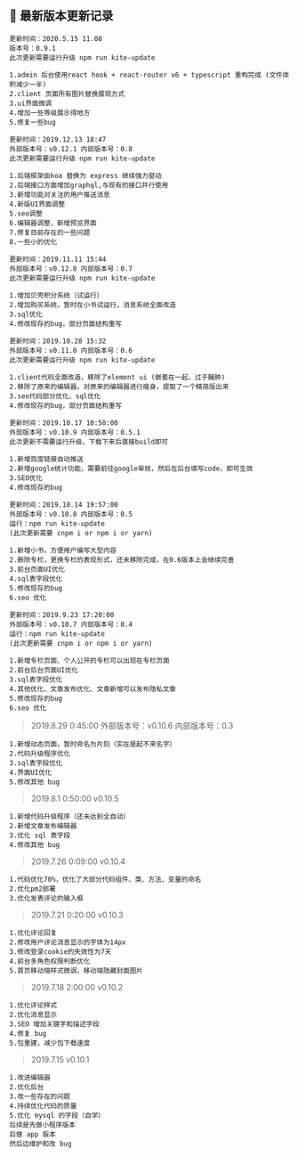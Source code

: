 ## 💼 最新版本更新记录

```
更新时间：2020.5.15 11.08
版本号：0.9.1
此次更新需要运行升级 npm run kite-update

1.admin 后台使用react hook + react-router v6 + typescript 重构完成 (文件体积减少一半)
2.client 页面所有图片替换展现方式
3.ui界面微调
4.增加一些等级展示得地方
5.修复一些bug
```

```
更新时间：2019.12.13 18:47
外部版本号：v0.12.1 内部版本号：0.8
此次更新需要运行升级 npm run kite-update

1.后端框架由koa 替换为 express 继续强力驱动
2.后端接口方面增加graphql,与现有的接口并行使用
3.新增功能对关注的用户推送消息
4.新版UI界面调整
5.seo调整
6.编辑器调整，新增预览界面
7.修复目前存在的一些问题
8.一些小的优化
```

```
更新时间：2019.11.11 15:44
外部版本号：v0.12.0 内部版本号：0.7
此次更新需要运行升级 npm run kite-update

1.增加贝壳积分系统（试运行）
2.增加购买系统，暂时在小书试运行，消息系统全面改造
3.sql优化
4.修改现存的bug，部分页面结构重写
```

```
更新时间：2019.10.28 15:32
外部版本号：v0.11.0 内部版本号：0.6
此次更新需要运行升级 npm run kite-update

1.client代码全面改造，移除了element ui (嵌套在一起，过于臃肿)
2.移除了原来的编辑器，对原来的编辑器进行瘦身，提取了一个精简版出来
3.seo代码部分优化、sql优化
4.修改现存的bug，部分页面结构重写
```

```
更新时间：2019.10.17 10:58:00
外部版本号：v0.10.9 内部版本号：0.5.1
此次更新不需要运行升级，下载下来后直接build即可

1.新增百度链接自动推送
2.新增google统计功能，需要前往google审核，然后在后台填写code，即可生效
3.SEO优化
4.修改现存的bug
```

```
更新时间：2019.10.14 19:57:00
外部版本号：v0.10.8 内部版本号：0.5
运行：npm run kite-update
(此次更新需要 cnpm i or npm i or yarn)

1.新增小书，方便用户编写大型内容
2.删除专栏，更换专栏的表现形式，还未移除完成，在0.6版本上会继续完善
3.前台页面UI优化
4.sql表字段优化
5.修改现存的bug
6.seo 优化
```

```
更新时间：2019.9.23 17:20:00
外部版本号：v0.10.7 内部版本号：0.4
运行：npm run kite-update
(此次更新需要 cnpm i or npm i or yarn)

1.新增专栏页面、个人公开的专栏可以出现在专栏页面
2.前台后台页面UI优化
3.sql表字段优化
4.其他优化、文章发布优化、文章新增可以发布隐私文章
5.修改现存的bug
6.seo 优化
```

> 2019.8.29 0:45:00
> 外部版本号：v0.10.6 内部版本号：0.3

```
1.新增动态页面，暂时命名为片刻（实在是起不来名字）
2.代码升级程序优化
3.sql表字段优化
4.界面UI优化
5.修改其他 bug
```

> 2019.8.1 0:50:00
> v0.10.5

```
1.新增代码升级程序（还未达到全自动）
2.新增文章发布编辑器
3.优化 sql 表字段
4.修改其他 bug
```

> 2019.7.26 0:09:00
> v0.10.4

```
1.代码优化70%，优化了大部分代码组件、类、方法、变量的命名
2.优化pm2部署
3.优化发表评论的输入框
```

> 2019.7.21 0:20:00
> v0.10.3

```
1.优化评论回复
2.修改用户评论消息显示的字体为14px
3.修改登录cookie的失效性为7天
4.前台多角色权限判断优化
5.首页移动端样式微调，移动端隐藏封面图片
```

> 2019.7.18 2:00:00
> v0.10.2

```
1.优化评论样式
2.优化消息显示
3.SEO 增加关键字和描述字段
4.修复 bug
5.包重建，减少包下载速度
```

> 2019.7.15
> v0.10.1

```
1.改进编辑器
2.优化后台
3.改一些存在的问题
4.持续优化代码的质量
5.优化 mysql 的字段（自学）
后续是先做小程序版本
后做 app 版本
然后边维护和改 bug
```
